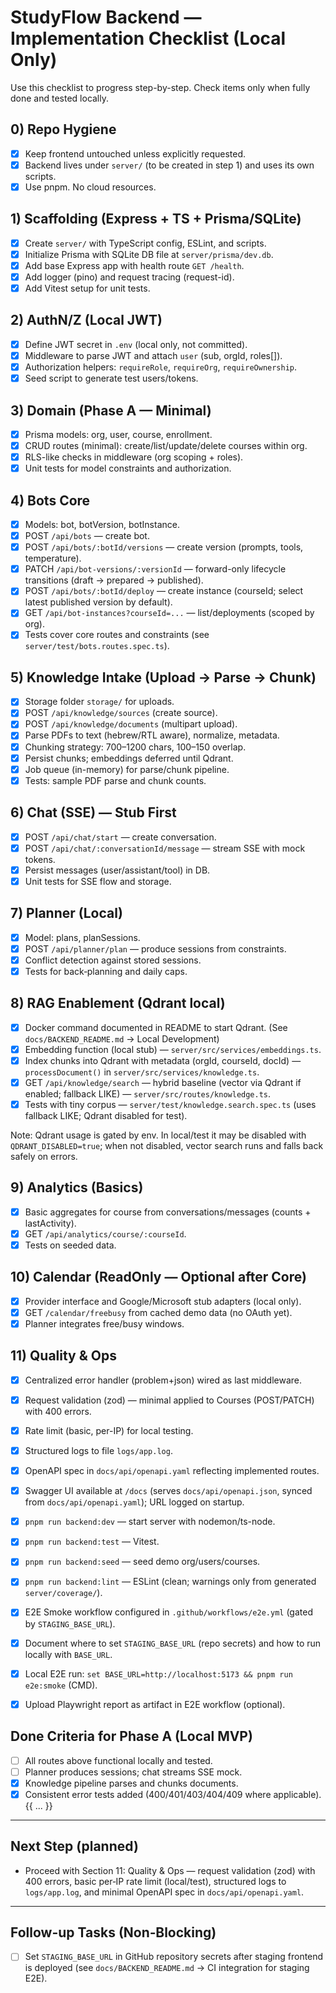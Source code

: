 # StudyFlow Backend — Implementation Checklist (Local Only)

Use this checklist to progress step-by-step. Check items only when fully done and tested locally.

## 0) Repo Hygiene
- [x] Keep frontend untouched unless explicitly requested.
- [x] Backend lives under `server/` (to be created in step 1) and uses its own scripts.
- [x] Use pnpm. No cloud resources.

## 1) Scaffolding (Express + TS + Prisma/SQLite)
- [x] Create `server/` with TypeScript config, ESLint, and scripts.
- [x] Initialize Prisma with SQLite DB file at `server/prisma/dev.db`.
- [x] Add base Express app with health route `GET /health`.
- [x] Add logger (pino) and request tracing (request-id).
- [x] Add Vitest setup for unit tests.

## 2) AuthN/Z (Local JWT)
- [x] Define JWT secret in `.env` (local only, not committed).
- [x] Middleware to parse JWT and attach `user` (sub, orgId, roles[]).
- [x] Authorization helpers: `requireRole`, `requireOrg`, `requireOwnership`.
- [x] Seed script to generate test users/tokens.

## 3) Domain (Phase A — Minimal)
- [x] Prisma models: org, user, course, enrollment.
- [x] CRUD routes (minimal): create/list/update/delete courses within org.
- [x] RLS-like checks in middleware (org scoping + roles).
- [x] Unit tests for model constraints and authorization.

## 4) Bots Core
- [x] Models: bot, botVersion, botInstance.
- [x] POST `/api/bots` — create bot.
- [x] POST `/api/bots/:botId/versions` — create version (prompts, tools, temperature).
- [x] PATCH `/api/bot-versions/:versionId` — forward-only lifecycle transitions (draft → prepared → published).
- [x] POST `/api/bots/:botId/deploy` — create instance (courseId; select latest published version by default).
- [x] GET `/api/bot-instances?courseId=...` — list/deployments (scoped by org).
- [x] Tests cover core routes and constraints (see `server/test/bots.routes.spec.ts`).

## 5) Knowledge Intake (Upload → Parse → Chunk)
- [x] Storage folder `storage/` for uploads.
- [x] POST `/api/knowledge/sources` (create source).
- [x] POST `/api/knowledge/documents` (multipart upload).
- [x] Parse PDFs to text (hebrew/RTL aware), normalize, metadata.
- [x] Chunking strategy: 700–1200 chars, 100–150 overlap.
- [x] Persist chunks; embeddings deferred until Qdrant.
- [x] Job queue (in-memory) for parse/chunk pipeline.
- [x] Tests: sample PDF parse and chunk counts.

## 6) Chat (SSE) — Stub First
- [x] POST `/api/chat/start` — create conversation.
- [x] POST `/api/chat/:conversationId/message` — stream SSE with mock tokens.
- [x] Persist messages (user/assistant/tool) in DB.
- [x] Unit tests for SSE flow and storage.

## 7) Planner (Local)
- [x] Model: plans, planSessions.
- [x] POST `/api/planner/plan` — produce sessions from constraints.
- [x] Conflict detection against stored sessions.
- [x] Tests for back‑planning and daily caps.

## 8) RAG Enablement (Qdrant local)
- [x] Docker command documented in README to start Qdrant. (See `docs/BACKEND_README.md` → Local Development)
- [x] Embedding function (local stub) — `server/src/services/embeddings.ts`.
- [x] Index chunks into Qdrant with metadata (orgId, courseId, docId) — `processDocument()` in `server/src/services/knowledge.ts`.
- [x] GET `/api/knowledge/search` — hybrid baseline (vector via Qdrant if enabled; fallback LIKE) — `server/src/routes/knowledge.ts`.
- [x] Tests with tiny corpus — `server/test/knowledge.search.spec.ts` (uses fallback LIKE; Qdrant disabled for test).

Note: Qdrant usage is gated by env. In local/test it may be disabled with `QDRANT_DISABLED=true`; when not disabled, vector search runs and falls back safely on errors.

## 9) Analytics (Basics)
- [x] Basic aggregates for course from conversations/messages (counts + lastActivity).
- [x] GET `/api/analytics/course/:courseId`.
- [x] Tests on seeded data.

## 10) Calendar (ReadOnly — Optional after Core)
- [x] Provider interface and Google/Microsoft stub adapters (local only).
- [x] GET `/calendar/freebusy` from cached demo data (no OAuth yet).
- [x] Planner integrates free/busy windows.

## 11) Quality & Ops
- [x] Centralized error handler (problem+json) wired as last middleware.
- [x] Request validation (zod) — minimal applied to Courses (POST/PATCH) with 400 errors.
- [x] Rate limit (basic, per-IP) for local testing.
- [x] Structured logs to file `logs/app.log`.
- [x] OpenAPI spec in `docs/api/openapi.yaml` reflecting implemented routes.
- [x] Swagger UI available at `/docs` (serves `docs/api/openapi.json`, synced from `docs/api/openapi.yaml`); URL logged on startup.

- [x] `pnpm run backend:dev` — start server with nodemon/ts-node.
- [x] `pnpm run backend:test` — Vitest.
- [x] `pnpm run backend:seed` — seed demo org/users/courses.
- [x] `pnpm run backend:lint` — ESLint (clean; warnings only from generated `server/coverage/`).
- [x] E2E Smoke workflow configured in `.github/workflows/e2e.yml` (gated by `STAGING_BASE_URL`).
- [x] Document where to set `STAGING_BASE_URL` (repo secrets) and how to run locally with `BASE_URL`.
- [x] Local E2E run: `set BASE_URL=http://localhost:5173 && pnpm run e2e:smoke` (CMD).
- [x] Upload Playwright report as artifact in E2E workflow (optional).

## Done Criteria for Phase A (Local MVP)
- [ ] All routes above functional locally and tested.
- [ ] Planner produces sessions; chat streams SSE mock.
- [x] Knowledge pipeline parses and chunks documents.
- [x] Consistent error tests added (400/401/403/404/409 where applicable).
{{ ... }}

---

## Next Step (planned)
- Proceed with Section 11: Quality & Ops — request validation (zod) with 400 errors, basic per‑IP rate limit (local/test), structured logs to `logs/app.log`, and minimal OpenAPI spec in `docs/api/openapi.yaml`.

---

## Follow-up Tasks (Non‑Blocking)
- [ ] Set `STAGING_BASE_URL` in GitHub repository secrets after staging frontend is deployed (see `docs/BACKEND_README.md` → CI integration for staging E2E).
